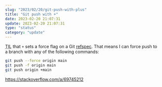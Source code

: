 ```yaml
---
slug: "2023/02/20/git-push-with-plus"
title: "Git push with +"
date: 2023-02-20 21:07:31
update: 2023-02-20 21:07:31
type: "status"
category: "update"
---
```


<abbr title="Today I learned">TIL</abbr> that `+` sets a force flag on a Git [refspec](https://git-scm.com/book/en/v2/Git-Internals-The-Refspec). That means I can force push to a branch with any of the following commands:

```sh
git push --force origin main
git push -f origin main
git push origin +main
```

https://stackoverflow.com/a/69745212
